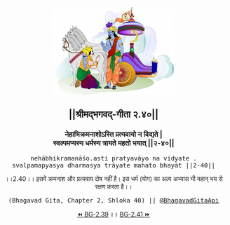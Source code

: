 <center><img src="../../asset/BG.png" alt="#API #bhagavadgitaapi #slok #nodejs #js #api #gitaapi #krishna #hinduism #vedic #ISKCON #shreemadbhagavadgita #technology"/>
<h2>||श्रीमद्‍भगवद्‍-गीता २.४०||</h2>
<h3>नेहाभिक्रमनाशोऽस्ति प्रत्यवायो न विद्यते |<br/>स्वल्पमप्यस्य धर्मस्य त्रायते महतो भयात् ||२-४०||</h3>
<pre>nehābhikramanāśo.asti pratyavāyo na vidyate .<br/>svalpamapyasya dharmasya trāyate mahato bhayāt ||2-40||</pre>
<p>।।2.40।। इसमें क्रमनाश और प्रत्यवाय दोष नहीं है। इस धर्म (योग) का अल्प अभ्यास भी महान् भय से रक्षण करता है।।</p>
<pre>(Bhagavad Gita, Chapter 2, Shloka 40) || <a href="https://twitter.com/bhagavadgitaapi">@BhagavadGitaApi</a></pre><a href="../../2/39">⏪  BG-2.39</a><b>        ।।        </b><a href="../../2/41">BG-2.41  ⏩</a></center></center>
